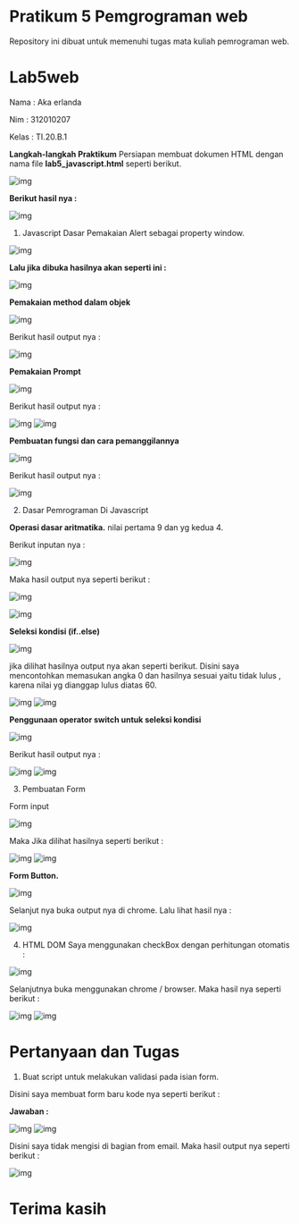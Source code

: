 # Pratikum 5 Pemgrograman web

Repository ini dibuat untuk memenuhi tugas mata kuliah pemrograman web.

# Lab5web

Nama    : Aka erlanda

Nim     : 312010207

Kelas   : TI.20.B.1

<b>Langkah-langkah Praktikum</b>
Persiapan membuat dokumen HTML dengan nama file <b>lab5_javascript.html</b> seperti berikut.

![img](gambar/png.1.png)

<b>Berikut hasil nya :</b>

![img](gambar/png.2.png)

1. Javascript Dasar
Pemakaian Alert sebagai property window.

![img](gambar/png.3.png)

<b>Lalu jika dibuka hasilnya akan seperti ini :</b>

![img](gambar/png.4.png)

<b>Pemakaian method dalam objek</b>

![img](gambar/png.5.png)

Berikut hasil output nya :

![img](gambar/png.6.png)

<b>Pemakaian Prompt</b>

![img](gambar/png.7.png)

Berikut hasil output nya :

![img](gambar/png.8.png)
![img](gambar/png.9.png)

<b>Pembuatan fungsi dan cara pemanggilannya</b>

![img](gambar/png.11.png)

Berikut hasil output nya :

![img](gambar/png.12.png)

2. Dasar Pemrograman Di Javascript

<b>Operasi dasar aritmatika.</b> nilai pertama 9 dan yg kedua 4.

Berikut inputan nya :

![img](gambar/png.13.png)

Maka hasil output nya seperti berikut :

![img](gambar/png.14.png)

![img](gambar/png.15.png)

<b>Seleksi kondisi (if..else)</b>

![img](gambar/png.16.png)

jika dilihat hasilnya output nya akan seperti berikut. Disini saya mencontohkan memasukan angka 0 dan hasilnya sesuai yaitu tidak lulus , karena nilai yg dianggap lulus diatas 60.

![img](gambar/png.17.png)
![img](gambar/png.18.png)

<b>Penggunaan operator switch untuk seleksi kondisi</b>

![img](gambar/png.19.png)

Berikut hasil output nya :

![img](gambar/png.20.png)
![img](gambar/png.21.png)

3. Pembuatan Form

Form input

![img](gambar/png.22.png)

Maka Jika dilihat hasilnya seperti berikut :

![img](gambar/png.23.png)
![img](gambar/png.24.png)

<b>Form Button.</b>

![img](gambar/png.25.png)

Selanjut nya buka output nya di chrome.
Lalu lihat hasil nya :

![img](gambar/png.26.png)

4. HTML DOM
Saya menggunakan checkBox dengan perhitungan otomatis :

![img](gambar/png.27.PNG)

Selanjutnya buka menggunakan chrome / browser.
Maka hasil nya seperti berikut :

![img](gambar/png.28.PNG)
![img](gambar/png.29.PNG)

# Pertanyaan dan Tugas
1. Buat script untuk melakukan validasi pada isian form.

Disini saya membuat form baru kode nya seperti berikut :

<b>Jawaban :</b>

![img](gambar/png.30.PNG)
![img](gambar/png.31.PNG)

Disini saya tidak mengisi di bagian from email.
Maka hasil output nya seperti berikut :

![img](gambar/png.32.PNG)

# Terima kasih 

















